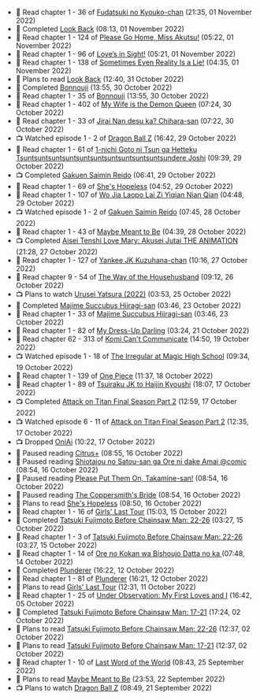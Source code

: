 <!-- ANILIST_ACTIVITY:start -->

-   📖 Read chapter 1 - 36 of [Fudatsuki no Kyouko-chan](https://anilist.co/manga/85915) (21:35, 01 November 2022)
-   📖 Completed [Look Back](https://anilist.co/manga/136807) (08:13, 01 November 2022)
-   📖 Read chapter 1 - 124 of [Please Go Home, Miss Akutsu!](https://anilist.co/manga/113501) (05:22, 01 November 2022)
-   📖 Read chapter 1 - 96 of [Love’s in Sight!](https://anilist.co/manga/107445) (05:21, 01 November 2022)
-   📖 Read chapter 1 - 138 of [Sometimes Even Reality Is a Lie!](https://anilist.co/manga/113076) (04:35, 01 November 2022)
-   📖 Plans to read [Look Back](https://anilist.co/manga/136807) (12:40, 31 October 2022)
-   📖 Completed [Bonnouji](https://anilist.co/manga/58226) (13:55, 30 October 2022)
-   📖 Read chapter 1 - 35 of [Bonnouji](https://anilist.co/manga/58226) (13:55, 30 October 2022)
-   📖 Read chapter 1 - 402 of [My Wife is the Demon Queen](https://anilist.co/manga/107966) (07:24, 30 October 2022)
-   📖 Read chapter 1 - 33 of [Jirai Nan desu ka? Chihara-san](https://anilist.co/manga/137714) (07:22, 30 October 2022)
-   📺 Watched episode 1 - 2 of [Dragon Ball Z](https://anilist.co/anime/813) (16:42, 29 October 2022)
-   📖 Read chapter 1 - 61 of [1-nichi Goto ni Tsun ga Hetteku Tsuntsuntsuntsuntsuntsuntsuntsuntsuntsuntsundere Joshi](https://anilist.co/manga/152855) (09:39, 29 October 2022)
-   📺 Completed [Gakuen Saimin Reido](https://anilist.co/anime/8293) (06:41, 29 October 2022)
-   📖 Read chapter 1 - 69 of [She's Hopeless](https://anilist.co/manga/126944) (04:52, 29 October 2022)
-   📖 Read chapter 1 - 107 of [Wo Jia Laopo Lai Zi Yiqian Nian Qian](https://anilist.co/manga/146267) (04:48, 29 October 2022)
-   📺 Watched episode 1 - 2 of [Gakuen Saimin Reido](https://anilist.co/anime/8293) (07:45, 28 October 2022)
-   📖 Read chapter 1 - 43 of [Maybe Meant to Be](https://anilist.co/manga/146139) (04:39, 28 October 2022)
-   📺 Completed [Aisei Tenshi Love Mary: Akusei Jutai THE ANIMATION](https://anilist.co/anime/113621) (21:28, 27 October 2022)
-   📖 Read chapter 1 - 127 of [Yankee JK Kuzuhana-chan](https://anilist.co/manga/116822) (10:16, 27 October 2022)
-   📖 Read chapter 9 - 54 of [The Way of the Househusband](https://anilist.co/manga/101233) (09:12, 26 October 2022)
-   📺 Plans to watch [Urusei Yatsura (2022)](https://anilist.co/anime/143277) (03:53, 25 October 2022)
-   📖 Completed [Majime Succubus Hiiragi-san](https://anilist.co/manga/136346) (03:46, 23 October 2022)
-   📖 Read chapter 1 - 33 of [Majime Succubus Hiiragi-san](https://anilist.co/manga/136346) (03:46, 23 October 2022)
-   📖 Read chapter 1 - 82 of [My Dress-Up Darling](https://anilist.co/manga/101583) (03:24, 21 October 2022)
-   📖 Read chapter 62 - 313 of [Komi Can't Communicate](https://anilist.co/manga/97852) (14:50, 19 October 2022)
-   📺 Watched episode 1 - 18 of [The Irregular at Magic High School](https://anilist.co/anime/20458) (09:34, 19 October 2022)
-   📖 Read chapter 1 - 139 of [One Piece](https://anilist.co/manga/30013) (11:37, 18 October 2022)
-   📖 Read chapter 1 - 89 of [Tsuiraku JK to Haijin Kyoushi](https://anilist.co/manga/99737) (18:07, 17 October 2022)
-   📺 Completed [Attack on Titan Final Season Part 2](https://anilist.co/anime/131681) (12:59, 17 October 2022)
-   📺 Watched episode 6 - 11 of [Attack on Titan Final Season Part 2](https://anilist.co/anime/131681) (12:35, 17 October 2022)
-   📺 Dropped [OniAi](https://anilist.co/anime/14199) (10:22, 17 October 2022)
-   📖 Paused reading [Citrus+](https://anilist.co/manga/103884) (08:55, 16 October 2022)
-   📖 Paused reading [Shiotaiou no Satou-san ga Ore ni dake Amai @comic](https://anilist.co/manga/123130) (08:54, 16 October 2022)
-   📖 Paused reading [Please Put Them On, Takamine-san!](https://anilist.co/manga/107559) (08:54, 16 October 2022)
-   📖 Paused reading [The Coppersmith's Bride](https://anilist.co/manga/117675) (08:54, 16 October 2022)
-   📖 Plans to read [She's Hopeless](https://anilist.co/manga/126944) (08:50, 16 October 2022)
-   📖 Read chapter 1 - 16 of [Girls' Last Tour](https://anilist.co/manga/85412) (15:03, 15 October 2022)
-   📖 Completed [Tatsuki Fujimoto Before Chainsaw Man: 22-26](https://anilist.co/manga/141157) (03:27, 15 October 2022)
-   📖 Read chapter 1 - 3 of [Tatsuki Fujimoto Before Chainsaw Man: 22-26](https://anilist.co/manga/141157) (03:27, 15 October 2022)
-   📖 Read chapter 1 - 14 of [Ore no Kokan wa Bishoujo Datta no ka ](https://anilist.co/manga/147902) (07:48, 14 October 2022)
-   📖 Completed [Plunderer](https://anilist.co/manga/85939) (16:22, 12 October 2022)
-   📖 Read chapter 1 - 81 of [Plunderer](https://anilist.co/manga/85939) (16:21, 12 October 2022)
-   📖 Plans to read [Girls' Last Tour](https://anilist.co/manga/85412) (12:31, 11 October 2022)
-   📖 Read chapter 1 - 25 of [Under Observation: My First Loves and I](https://anilist.co/manga/103864) (16:42, 05 October 2022)
-   📖 Completed [Tatsuki Fujimoto Before Chainsaw Man: 17-21](https://anilist.co/manga/139855) (17:24, 02 October 2022)
-   📖 Plans to read [Tatsuki Fujimoto Before Chainsaw Man: 22-26](https://anilist.co/manga/141157) (12:37, 02 October 2022)
-   📖 Plans to read [Tatsuki Fujimoto Before Chainsaw Man: 17-21](https://anilist.co/manga/139855) (12:37, 02 October 2022)
-   📖 Read chapter 1 - 10 of [Last Word of the World](https://anilist.co/manga/120692) (08:43, 25 September 2022)
-   📖 Plans to read [Maybe Meant to Be](https://anilist.co/manga/146139) (23:53, 22 September 2022)
-   📺 Plans to watch [Dragon Ball Z](https://anilist.co/anime/813) (08:49, 21 September 2022)

<!-- ANILIST_ACTIVITY:end -->
